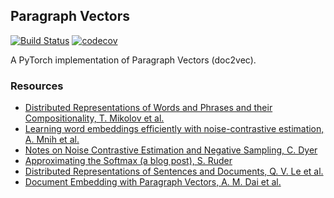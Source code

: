 ## Paragraph Vectors
[![Build Status](https://travis-ci.org/inejc/paragraph-vectors.svg?branch=master)](https://travis-ci.org/inejc/paragraph-vectors)
[![codecov](https://codecov.io/gh/inejc/paragraph-vectors/branch/master/graph/badge.svg)](https://codecov.io/gh/inejc/paragraph-vectors)

A PyTorch implementation of Paragraph Vectors (doc2vec).

### Resources
* [Distributed Representations of Words and Phrases and their Compositionality, T. Mikolov et al.](https://arxiv.org/abs/1310.4546)
* [Learning word embeddings efficiently with noise-contrastive estimation, A. Mnih et al.](http://papers.nips.cc/paper/5165-learning-word-embeddings-efficiently-with)
* [Notes on Noise Contrastive Estimation and Negative Sampling, C. Dyer](https://arxiv.org/abs/1410.8251)
* [Approximating the Softmax (a blog post), S. Ruder](http://ruder.io/word-embeddings-softmax/index.html)
* [Distributed Representations of Sentences and Documents, Q. V. Le et al.](https://arxiv.org/abs/1405.4053)
* [Document Embedding with Paragraph Vectors, A. M. Dai et al.](https://arxiv.org/abs/1507.07998)

